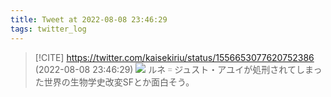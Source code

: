 ```yaml
---
title: Tweet at 2022-08-08 23:46:29
tags: twitter_log
---
```


> [!CITE] https://twitter.com/kaisekiriu/status/1556653077620752386 (2022-08-08 23:46:29)
> ![](https://twitter.com/kaisekiriu/status/1556653077620752386)
> ルネ゠ジュスト・アユイが処刑されてしまった世界の生物学史改変SFとか面白そう。
